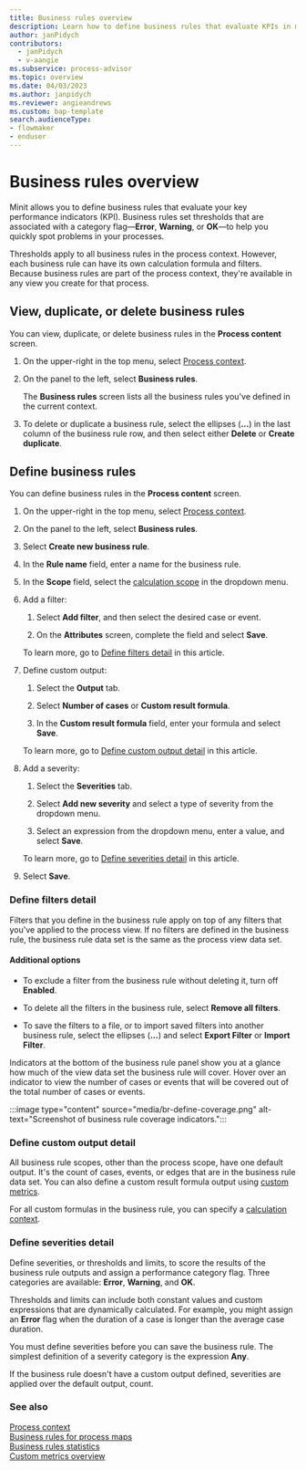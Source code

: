 ```yaml
---
title: Business rules overview
description: Learn how to define business rules that evaluate KPIs in minit.
author: janPidych
contributors:
  - janPidych
  - v-aangie
ms.subservice: process-advisor
ms.topic: overview
ms.date: 04/03/2023
ms.author: janpidych
ms.reviewer: angieandrews
ms.custom: bap-template
search.audienceType:
- flowmaker
- enduser
---
```


# Business rules overview

Minit allows you to define business rules that evaluate your key performance indicators (KPI). Business rules set thresholds that are associated with a category flag&mdash;**Error**, **Warning**, or **OK**&mdash;to help you quickly spot problems in your processes.

Thresholds apply to all business rules in the process context. However, each business rule can have its own calculation formula and filters. Because business rules are part of the process context, they're available in any view you create for that process.

## View, duplicate, or delete business rules

You can view, duplicate, or delete business rules in the **Process content** screen.

1. On the upper-right in the top menu, select [Process context](process-context.md).

1. On the panel to the left, select **Business rules**.

    The **Business rules** screen lists all the business rules you've defined in the current context.

1. To delete or duplicate a business rule, select the ellipses (**...**) in the last column of the business rule row, and then select either **Delete** or **Create duplicate**.

## Define business rules

You can define business rules in the  **Process content** screen.

1. On the upper-right in the top menu, select [Process context](process-context.md).

1. On the panel to the left, select **Business rules**.

1. Select **Create new business rule**.

1. In the **Rule name** field, enter a name for the business rule.

1. In the **Scope** field, select the [calculation scope](business-rule-scope.md) in the dropdown menu.

1. Add a filter:

    1.  Select **Add filter**, and then select the desired case or event.

    1. On the **Attributes** screen, complete the field and select **Save**.

    To learn more, go to [Define filters detail](#define-filters-detail) in this article.

1. Define custom output:

    1. Select the **Output** tab.

    1. Select **Number of cases** or **Custom result formula**.

    1. In the **Custom result formula** field, enter your formula and select **Save**.

    To learn more, go to [Define custom output detail](#define-custom-output-detail) in this article.

1. Add a severity:

    1. Select the **Severities** tab.

    1. Select **Add new severity** and select a type of severity from the dropdown menu.

    1. Select an expression from the dropdown menu, enter a value, and select **Save**.

    To learn more, go to [Define severities detail](#define-severities-detail) in this article.

1. Select **Save**.

### Define filters detail

Filters that you define in the business rule apply on top of any filters that you've applied to the process view. If no filters are defined in the business rule, the business rule data set is the same as the process view data set.

#### Additional options 

- To exclude a filter from the business rule without deleting it, turn off **Enabled**.

- To delete all the filters in the business rule, select  **Remove all filters**.

- To save the filters to a file, or to import saved filters into another business rule, select the ellipses (**...**) and select **Export Filter** or **Import Filter**.

Indicators at the bottom of the business rule panel show you at a glance how much of the view data set the business rule will cover. Hover over an indicator to view the number of cases or events that will be covered out of the total number of cases or events.

:::image type="content" source="media/br-define-coverage.png" alt-text="Screenshot of business rule coverage indicators.":::

### Define custom output detail

All business rule scopes, other than the process scope, have one default output. It's the count of cases, events, or edges that are in the business rule data set. You can also define a custom result formula output using [custom metrics](custom-metrics.md).

For all custom formulas in the business rule, you can specify a [calculation context](calculation-context.md).

### Define severities detail

Define severities, or thresholds and limits, to score the results of the business rule outputs and assign a performance category flag. Three categories are available: **Error**, **Warning**, and **OK**.

Thresholds and limits can include both constant values and custom expressions that are dynamically calculated. For example, you might assign an **Error** flag when the duration of a case is longer than the average case duration.

You must define severities before you can save the business rule. The simplest definition of a severity category is the expression **Any**.

If the business rule doesn't have a custom output defined, severities are applied over the default output, count.

### See also

[Process context](process-context.md)  
[Business rules for process maps](business-rules-process-map.md)  
[Business rules statistics](business-rules-statistics.md)  
[Custom metrics overview](custom-metrics.md)
